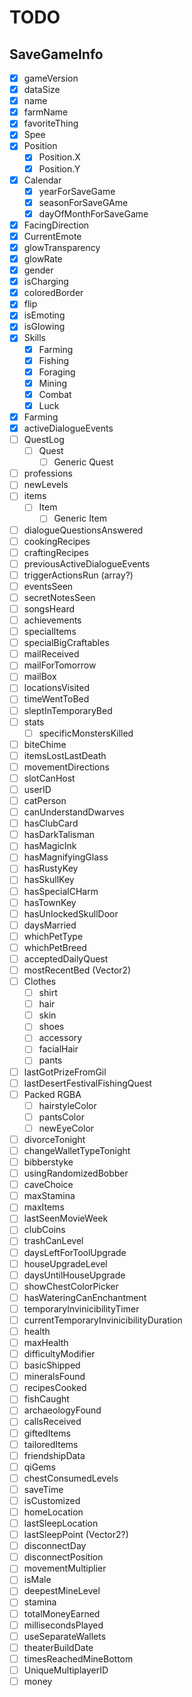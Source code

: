 # TODO

## SaveGameInfo

-   [x] gameVersion
-   [x] dataSize
-   [x] name
-   [x] farmName
-   [x] favoriteThing
-   [x] Spee
-   [x] Position
    -   [x] Position.X
    -   [x] Position.Y
-   [x] Calendar
    -   [x] yearForSaveGame
    -   [x] seasonForSaveGAme
    -   [x] dayOfMonthForSaveGame
-   [x] FacingDirection
-   [x] CurrentEmote
-   [x] glowTransparency
-   [x] glowRate
-   [x] gender
-   [x] isCharging
-   [x] coloredBorder
-   [x] flip
-   [x] isEmoting
-   [x] isGlowing
-   [x] Skills
    -   [x] Farming
    -   [x] Fishing
    -   [x] Foraging
    -   [x] Mining
    -   [x] Combat
    -   [x] Luck
-   [x] Farming
-   [x] activeDialogueEvents
-   [ ] QuestLog
    -   [ ] Quest
        -   [ ] Generic Quest
-   [ ] professions
-   [ ] newLevels
-   [ ] items
    -   [ ] Item
        -   [ ] Generic Item
-   [ ] dialogueQuestionsAnswered
-   [ ] cookingRecipes
-   [ ] craftingRecipes
-   [ ] previousActiveDialogueEvents
-   [ ] triggerActionsRun (array?)
-   [ ] eventsSeen
-   [ ] secretNotesSeen
-   [ ] songsHeard
-   [ ] achievements
-   [ ] specialItems
-   [ ] specialBigCraftables
-   [ ] mailReceived
-   [ ] mailForTomorrow
-   [ ] mailBox
-   [ ] locationsVisited
-   [ ] timeWentToBed
-   [ ] sleptInTemporaryBed
-   [ ] stats
    -   [ ] specificMonstersKilled
-   [ ] biteChime
-   [ ] itemsLostLastDeath
-   [ ] movementDirections
-   [ ] slotCanHost
-   [ ] userID
-   [ ] catPerson
-   [ ] canUnderstandDwarves
-   [ ] hasClubCard
-   [ ] hasDarkTalisman
-   [ ] hasMagicInk
-   [ ] hasMagnifyingGlass
-   [ ] hasRustyKey
-   [ ] hasSkullKey
-   [ ] hasSpecialCHarm
-   [ ] hasTownKey
-   [ ] hasUnlockedSkullDoor
-   [ ] daysMarried
-   [ ] whichPetType
-   [ ] whichPetBreed
-   [ ] acceptedDailyQuest
-   [ ] mostRecentBed (Vector2)
-   [ ] Clothes
    -   [ ] shirt
    -   [ ] hair
    -   [ ] skin
    -   [ ] shoes
    -   [ ] accessory
    -   [ ] facialHair
    -   [ ] pants
-   [ ] lastGotPrizeFromGil
-   [ ] lastDesertFestivalFishingQuest
-   [ ] Packed RGBA
    -   [ ] hairstyleColor
    -   [ ] pantsColor
    -   [ ] newEyeColor
-   [ ] divorceTonight
-   [ ] changeWalletTypeTonight
-   [ ] bibberstyke
-   [ ] usingRandomizedBobber
-   [ ] caveChoice
-   [ ] maxStamina
-   [ ] maxItems
-   [ ] lastSeenMovieWeek
-   [ ] clubCoins
-   [ ] trashCanLevel
-   [ ] daysLeftForToolUpgrade
-   [ ] houseUpgradeLevel
-   [ ] daysUntilHouseUpgrade
-   [ ] showChestColorPicker
-   [ ] hasWateringCanEnchantment
-   [ ] temporaryInvinicibilityTimer
-   [ ] currentTemporaryInvinicibilityDuration
-   [ ] health
-   [ ] maxHealth
-   [ ] difficultyModifier
-   [ ] basicShipped
-   [ ] mineralsFound
-   [ ] recipesCooked
-   [ ] fishCaught
-   [ ] archaeologyFound
-   [ ] callsReceived
-   [ ] giftedItems
-   [ ] tailoredItems
-   [ ] friendshipData
-   [ ] qiGems
-   [ ] chestConsumedLevels
-   [ ] saveTime
-   [ ] isCustomized
-   [ ] homeLocation
-   [ ] lastSleepLocation
-   [ ] lastSleepPoint (Vector2?)
-   [ ] disconnectDay
-   [ ] disconnectPosition
-   [ ] movementMultiplier
-   [ ] isMale
-   [ ] deepestMineLevel
-   [ ] stamina
-   [ ] totalMoneyEarned
-   [ ] millisecondsPlayed
-   [ ] useSeparateWallets
-   [ ] theaterBuildDate
-   [ ] timesReachedMineBottom
-   [ ] UniqueMultiplayerID
-   [ ] money
